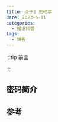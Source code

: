 ```yaml
---
title: 关于| 密码学
date: 2023-5-11
categories: 
  - 知识科普
tags: 
  - 博客
---
```


:::tip 前言



:::

## 密码简介





## 参考

